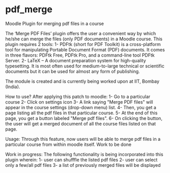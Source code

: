 # pdf_merge
Moodle Plugin for merging pdf files in a course

The ‘Merge PDF Files’ plugin offers the user a convenient way by which he/she can merge the files (only PDF documents) in a Moodle course. 
This plugin requires 2 tools:
 1- PDFtk (short for PDF Toolkit) is a cross-platform tool for manipulating Portable Document Format (PDF) documents. It comes in three flavors: PDFtk Free, PDFtk Pro, and a command-line tool PDFtk Server.
 2- LaTeX – A document preparation system for high-quality typesetting. It is most often used for medium-to-large technical or scientific documents but it can be used for almost any form of publishing.

The module is created and is currently being worked upon at IIT, Bombay (India). 

How to use?
After applying this patch to moodle:
 1- Go to a particular course
 2- Click on settings icon
 3- A link saying "Merge PDF files" will appear in the course settings (drop-down menu) list.
 4- Then, you get a page listing all the pdf files in that particular course.
 5- At the end of this page, you get a button labeled "Merge pdf files".
 6- On clicking the button, the user will get a merged document of all the course files listed on that page.

Usage:
Through this feature, now users will be able to merge pdf files in a particular course from within moodle itself.
Work to be done

Work in progress:
The following functionality is being incorporated into this plugin wherein:
1- user can shufffle the listed pdf files
2- user can select only a few/all pdf files
3- a list of previously merged files will be displayed

